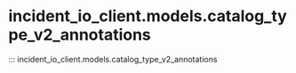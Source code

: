 # incident_io_client.models.catalog_type_v2_annotations

::: incident_io_client.models.catalog_type_v2_annotations